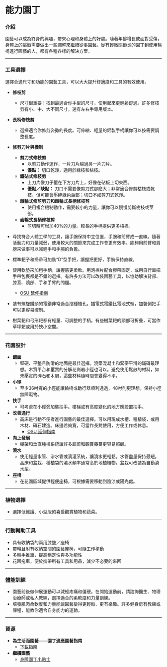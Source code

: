 # 能力園丁

### 介紹

園藝可以成為終身的興趣，帶來心理和身體上的好處。隨著年齡增長或面對受傷，身體上的挑戰需要做出一些調整來繼續從事園藝。從有輕微關節炎的園丁到使用輪椅進行園藝的人，都有各種各樣的解決方案。

---

### 工具選擇

選擇合適尺寸和功能的園藝工具，可以大大提升舒適度和工具的有效使用。


- **修枝剪**
  - 尺寸很重要！找到最適合你手型的尺寸，使用起來更輕鬆舒適。許多修枝剪有小、中、大不同尺寸，還有左右手專用版本。
- **長柄修枝剪**
  - 選擇適合你修剪姿勢的長度。可伸縮、輕量的鋁製手柄讓你可以按需要調整長度。
- **修剪刀片與機制**
  - **剪刀式修枝剪**
    - 以剪刀動作運作，一片刀片越過另一片刀片。
    - **優點：** 切口乾淨，適用於綠枝和枯枝。
  - **鐵砧式修枝剪**
    - 上刀片像刀子壓在下方刀片上，好像在砧板上切東西。
    - **優點／缺點：** 刀口不需要像剪刀式那麼大；非常適合修剪枯枝或乾枝，但可能會壓碎綠色莖部；切口不如剪刀式乾淨。
  - **棘輪式修剪剪刀和棘輪式長柄修枝剪**
    - 使用複合機制動作，需要較小的力量，讓你可以慢慢剪斷樹枝或莖部。
  - **齒輪式長柄修枝剪**
    - 剪切時可增加40%的力量。較長的手柄提供更多槓桿。


- 尋找符合人體工學的工具，讓手腕保持中立位置，手腕和前臂成一直線。隨著活動力和力量減弱，使用較大的關節來完成工作會更有效率。能夠用前臂和肩膀來做事可以減輕手和手腕的負擔。
- 標準耙子和掃帚可加裝“D”型手把，讓握把更好，手腕保持直線。
- 使用軟墊來加粗手柄，讓握感更柔軟。用泡棉片配合膠帶固定，或用自行車把手帶包裹都是不錯的選擇。有許多方法可以改裝園藝工具，以協助解決背部、膝蓋、髖部、手和手臂的問題。  
  - [OSU 延伸指南](https://catalog.extension.oregonstate.edu/sites/catalog/files/project/pdf/em8504.pdf)
- 裝有螺旋鑽頭的電鑽非常適合挖種植孔。插電式電鑽比電池式輕，加裝側把手可以更容易控制。
- 樹葉耙和弓形耙都有輕量、可調整的手柄。有些樹葉耙的頭部可折疊，可當作草坪耙或用於狹小空間。

---

### 花園設計

- **鋪面**
  - 堅硬、平整且防滑的地面是最佳選擇。澆築混凝土和緊密平滑的鋪磚最理想。木質平台和壓實的分解花崗岩小徑也可以。避免使用鬆散的材料，如未壓實的碎石和木屑，這些材料隨時間會變得不平。
- **小徑**
  - 至少36吋寬的小徑能讓輪椅或助行器順利通過，48吋則更理想。保持小徑無障礙物。
- **扶手**
  - 可考慮在小徑旁加裝扶手。樓梯或有高度變化的地方應設置扶手。
- **改善通行**
  - 高床是行動不便者進行園藝的最佳選擇。可以用現成水槽、種植袋，或用木材、磚石建造。床邊若夠寬，可當作長凳使用，方便工作或休息。  
    - [OSU 延伸指南](https://catalog.extension.oregonstate.edu/fs270)
- **向上發展**
  - 棚架和垂直種植系統讓許多蔬菜和觀賞藤蔓更容易照顧。
- **澆水**
  - 使用輕量水管、滲水管或滴灌系統，讓澆水更輕鬆。水管盡量保持最短。高床和盆栽、種植袋的澆水頻率通常高於地植植物。盆栽可改裝為自動澆水型。
- **座椅**
  - 在花園區域提供輕便座椅，可根據需要移動到陰涼或陽光處。

---

### 植物選擇

- 選擇低維護、小型版的喜愛觀賞植物和蔬菜。

---

### 行動輔助工具

- 具有收納袋的兩用膝墊／座椅
- 帶輪且附有收納空間的園藝座椅，可隨工作移動
- 多輪手推車，提高穩定性與多功能性
- 花園拖車，便於攜帶所有工具和用品，減少不必要的來回

---

### 體能訓練

- 園藝前後做伸展運動可以減輕疼痛和僵硬。在開始運動前，請諮詢醫生、物理治療師或私人教練，選擇適合的柔軟度和力量訓練。
- 培養肌肉柔軟度和力量能讓園藝變得更輕鬆、更有樂趣。許多健身房有教練或課程，能教你適合自身能力的運動。

---

### 資源

- **為生活而園藝——園丁適應園藝指南**  
  - [下載指南](https://s3.wp.wsu.edu/uploads/sites/2079/2015/12/GFL-booklet-complete.pdf)
- **繼續園藝**  
  - [身障園丁小貼士](https://www.carryongardening.org.uk/top-tips-for-disabled-gardeners.aspx)
